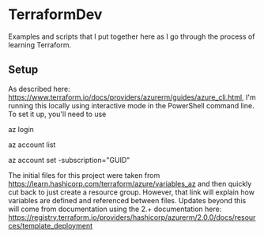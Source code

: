 # TerraformDev

Examples and scripts that I put together here as I go through the process of learning Terraform.

## Setup

As described here: https://www.terraform.io/docs/providers/azurerm/guides/azure_cli.html, I'm running this locally using interactive mode in the PowerShell command line. 
To set it up, you'll need to use

az login

az account list

az account set -subscription="GUID"

The initial files for this project were taken from https://learn.hashicorp.com/terraform/azure/variables_az and then quickly cut back to just create a resource group. However, that link will explain how variables are defined and referenced between files. Updates beyond this will come from documentation using the 2.+ documentation here: https://registry.terraform.io/providers/hashicorp/azurerm/2.0.0/docs/resources/template_deployment 
